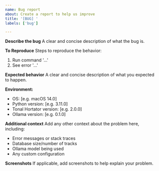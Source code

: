 ```yaml
---
name: Bug report
about: Create a report to help us improve
title: '[BUG] '
labels: ['bug']

---
```


**Describe the bug**
A clear and concise description of what the bug is.

**To Reproduce**
Steps to reproduce the behavior:
1. Run command '...'
2. See error '...'

**Expected behavior**
A clear and concise description of what you expected to happen.

**Environment:**
 - OS: [e.g. macOS 14.0]
 - Python version: [e.g. 3.11.0]
 - Tonal Hortator version: [e.g. 2.0.0]
 - Ollama version: [e.g. 0.1.0]

**Additional context**
Add any other context about the problem here, including:
- Error messages or stack traces
- Database size/number of tracks
- Ollama model being used
- Any custom configuration

**Screenshots**
If applicable, add screenshots to help explain your problem. 